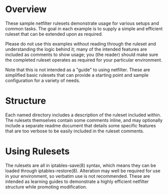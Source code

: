Overview
========

These sample netfilter rulesets demonstrate usage for various setups and common
tasks. The goal in each example is to supply a simple and efficient ruleset that
can be extended upon as required.

Please do not use this examples without reading through the ruleset and
understanding the logic behind it; many of the intended features are included as
comments to show usage; you (the reader) should make sure the completed ruleset
operates as required for your particular environment.

Note that this is not intended as a "guide" to using netfilter. These are
simplified basic rulesets that can provide a starting point and sample
configuration for a variety of needs.

Structure
========

Each named directory includes a description of the ruleset included within. The
rulesets themselves contain some comments inline, and may optionally include a
separate readme document that details some specific features that are too
verbose to be easily included in the ruleset comments.

Using Rulesets
==============

The rulesets are all in iptables-save(8) syntax, which means they can be loaded
through iptables-restore(8). Alteration may well be required for use in your
environment, so verbatim use is not recommended. These are intended as learning
guides to demonstrate a highly efficient netfilter structure while promoting
modification.
